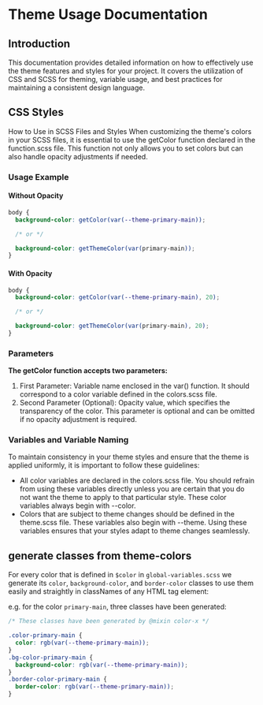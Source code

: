 # Theme Usage Documentation

## Introduction

This documentation provides detailed information on how to effectively use the theme features and styles for your project. It covers the utilization of CSS and SCSS for theming, variable usage, and best practices for maintaining a consistent design language.

## CSS Styles

How to Use in SCSS Files and Styles
When customizing the theme's colors in your SCSS files, it is essential to use the getColor function declared in the function.scss file. This function not only allows you to set colors but can also handle opacity adjustments if needed.

### Usage Example

#### Without Opacity

```scss
body {
  background-color: getColor(var(--theme-primary-main));

  /* or */

  background-color: getThemeColor(var(primary-main));
}
```

#### With Opacity

```scss
body {
  background-color: getColor(var(--theme-primary-main), 20);

  /* or */

  background-color: getThemeColor(var(primary-main), 20);
}
```

### Parameters

**The getColor function accepts two parameters:**

1. First Parameter: Variable name enclosed in the var() function. It should correspond to a color variable defined in the colors.scss file.
2. Second Parameter (Optional): Opacity value, which specifies the transparency of the color. This parameter is optional and can be omitted if no opacity adjustment is required.

### Variables and Variable Naming

To maintain consistency in your theme styles and ensure that the theme is applied uniformly, it is important to follow these guidelines:

- All color variables are declared in the colors.scss file. You should refrain from using these variables directly unless you are certain that you do not want the theme to apply to that particular style. These color variables always begin with --color.
- Colors that are subject to theme changes should be defined in the theme.scss file. These variables also begin with --theme. Using these variables ensures that your styles adapt to theme changes seamlessly.

## generate classes from theme-colors

For every color that is defined in `$color` in `global-variables.scss` we generate its `color`, `background-color`, and `border-color` classes to use them easily and straightly in classNames of any HTML tag element:

e.g. for the color `primary-main`, three classes have been generated:

```scss
/* These classes have been generated by @mixin color-x */

.color-primary-main {
  color: rgb(var(--theme-primary-main));
}
.bg-color-primary-main {
  background-color: rgb(var(--theme-primary-main));
}
.border-color-primary-main {
  border-color: rgb(var(--theme-primary-main));
}
```
